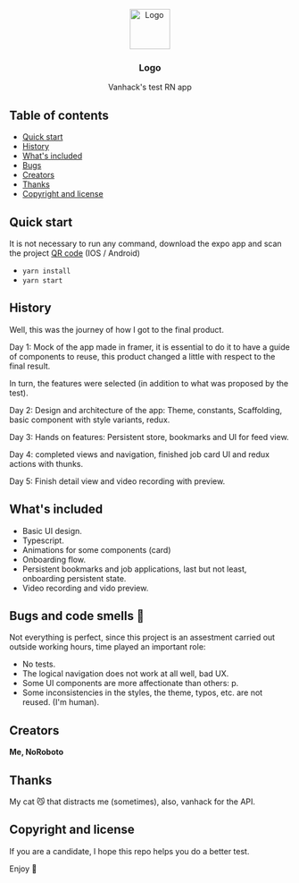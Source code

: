 <p align="center">
  <a href="https://vanhack.com/">
    <img src="https://vanhack.com/static-desktop/bc0f9a39d96ccebe55f6503d0cb16121.svg" alt="Logo" width=72 height=72>
  </a>

  <h3 align="center">Logo</h3>

  <p align="center">
    Vanhack's test RN app
  </p>
</p>


## Table of contents

- [Quick start](#quick-start)
- [History](#history)
- [What's included](#whats-included)
- [Bugs](#bugs-and-code-smells)
- [Creators](#creators)
- [Thanks](#thanks)
- [Copyright and license](#copyright-and-license)


## Quick start


It is not necessary to run any command, download the expo app and scan the project [QR code](https://expo.dev/@noroboto/vanhack-test-noroboto) (IOS / Android)

- ```yarn install```
- ```yarn start```

## History

Well, this was the journey of how I got to the final product.

Day 1: Mock of the app made in framer, it is essential to do it to have a guide of components to reuse, this product changed a little with respect to the final result.

In turn, the features were selected (in addition to what was proposed by the test).

Day 2: Design and architecture of the app: Theme, constants, Scaffolding, basic component with style variants, redux.

Day 3: Hands on features: Persistent store, bookmarks and UI for feed view.

Day 4: completed views and navigation, finished job card UI and redux actions with thunks.

Day 5: Finish detail view and video recording with preview.

## What's included

* Basic UI design.
* Typescript.
* Animations for some components (card)
* Onboarding flow.
* Persistent bookmarks and job applications, last but not least, onboarding persistent state.
* Video recording and vido preview.

## Bugs and code smells 🐛

Not everything is perfect, since this project is an assestment carried out outside working hours, time played an important role:

- No tests. 
- The logical navigation does not work at all well, bad UX.
- Some UI components are more affectionate than others: p.
- Some inconsistencies in the styles, the theme, typos, etc. are not reused. (I'm human).

## Creators

**Me, NoRoboto**

## Thanks

My cat 😼 that distracts me (sometimes), also, vanhack for the API.

## Copyright and license


If you are a candidate, I hope this repo helps you do a better test.

Enjoy :metal:
